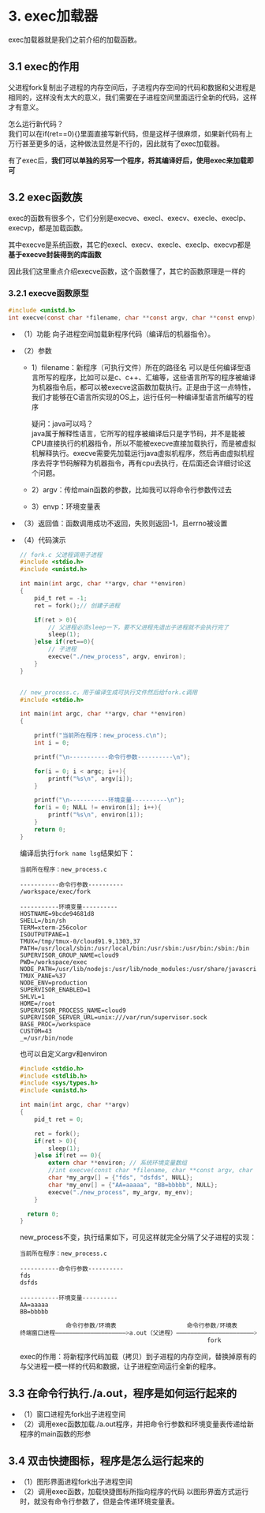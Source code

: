 # 3. exec加载器

exec加载器就是我们之前介绍的加载函数。

## 3.1 exec的作用

父进程fork复制出子进程的内存空间后，子进程内存空间的代码和数据和父进程是相同的，这样没有太大的意义，我们需要在子进程空间里面运行全新的代码，这样才有意义。

怎么运行新代码？  
我们可以在if(ret==0){}里面直接写新代码，但是这样子很麻烦，如果新代码有上万行甚至更多的话，这种做法显然是不行的，因此就有了exec加载器。

有了exec后，**我们可以单独的另写一个程序，将其编译好后，使用exec来加载即可**

## 3.2 exec函数族

exec的函数有很多个，它们分别是execve、execl、execv、execle、execlp、execvp，都是加载函数。

其中execve是系统函数，其它的execl、execv、execle、execlp、execvp都是**基于execve封装得到的库函数**

因此我们这里重点介绍execve函数，这个函数懂了，其它的函数原理是一样的

### 3.2.1 execve函数原型

```c
#include <unistd.h>
int execve(const char *filename, char **const argv, char **const envp);
```

+ （1）功能
    向子进程空间加载新程序代码（编译后的机器指令）。
+ （2）参数  
  + 1）filename：新程序（可执行文件）所在的路径名
    可以是任何编译型语言所写的程序，比如可以是c、c++、汇编等，这些语言所写的程序被编译为机器指令后，都可以被execve这函数加载执行。正是由于这一点特性，我们才能够在C语言所实现的OS上，运行任何一种编译型语言所编写的程序

    疑问：java可以吗？  
    java属于解释性语言，它所写的程序被编译后只是字节码，并不是能被CPU直接执行的机器指令，所以不能被execve直接加载执行，而是被虚拟机解释执行。execve需要先加载运行java虚拟机程序，然后再由虚拟机程序去将字节码解释为机器指令，再有cpu去执行，在后面还会详细讨论这个问题。

  + 2）argv：传给main函数的参数，比如我可以将命令行参数传过去
  + 3）envp：环境变量表

+ （3）返回值：函数调用成功不返回，失败则返回-1，且errno被设置

+ （4）代码演示

    ```c
    // fork.c 父进程调用子进程
    #include <stdio.h>
    #include <unistd.h>

    int main(int argc, char **argv, char **environ)
    {
        pid_t ret = -1;
        ret = fork();// 创建子进程

        if(ret > 0){
            // 父进程必须sleep一下，要不父进程先退出子进程就不会执行完了
            sleep(1);
        }else if(ret==0){
            // 子进程
            execve("./new_process", argv, environ); 
        }
    }
    ```

    ```c

    // new_process.c，用于编译生成可执行文件然后给fork.c调用
    #include <stdio.h>

    int main(int argc, char **argv, char **environ)
    {

        printf("当前所在程序：new_process.c\n");
        int i = 0;

        printf("\n-----------命令行参数----------\n");

        for(i = 0; i < argc; i++){
            printf("%s\n", argv[i]);
        }

        printf("\n-----------环境变量----------\n");
        for(i = 0; NULL != environ[i]; i++){
            printf("%s\n", environ[i]);
        }
        return 0;
    }
    ```

    编译后执行`fork name lsg`结果如下：

    ```shell
    当前所在程序：new_process.c

    -----------命令行参数----------
    /workspace/exec/fork

    -----------环境变量----------
    HOSTNAME=9bcde94681d8
    SHELL=/bin/sh
    TERM=xterm-256color
    ISOUTPUTPANE=1
    TMUX=/tmp/tmux-0/cloud91.9,1303,37
    PATH=/usr/local/sbin:/usr/local/bin:/usr/sbin:/usr/bin:/sbin:/bin
    SUPERVISOR_GROUP_NAME=cloud9
    PWD=/workspace/exec
    NODE_PATH=/usr/lib/nodejs:/usr/lib/node_modules:/usr/share/javascript
    TMUX_PANE=%37
    NODE_ENV=production
    SUPERVISOR_ENABLED=1
    SHLVL=1
    HOME=/root
    SUPERVISOR_PROCESS_NAME=cloud9
    SUPERVISOR_SERVER_URL=unix:///var/run/supervisor.sock
    BASE_PROC=/workspace
    CUSTOM=43
    _=/usr/bin/node
    ```

    也可以自定义argv和environ

    ```c
    #include <stdio.h>
    #include <stdlib.h>
    #include <sys/types.h>
    #include <unistd.h>

    int main(int argc, char **argv)
    {
        pid_t ret = 0;
  
        ret = fork();
        if(ret > 0){
            sleep(1);
        }else if(ret == 0){
            extern char **environ; // 系统环境变量数组
            //int execve(const char *filename, char **const argv, char **const envp);
            char *my_argv[] = {"fds", "dsfds", NULL};
            char *my_env[] = {"AA=aaaaa", "BB=bbbbb", NULL};
            execve("./new_process", my_argv, my_env);
        }

      return 0;
    }
    ```

    new_process不变，执行结果如下，可见这样就完全分隔了父子进程的实现：

    ```shell
    当前所在程序：new_process.c

    -----------命令行参数----------
    fds
    dsfds

    -----------环境变量----------
    AA=aaaaa
    BB=bbbbb
    ```

    ```c
                 命令行参数/环境表                    命令行参数/环境表                  命令行参数/环境表
    终端窗口进程————————————————————>a.out（父进程）——————————————————————>a.out（子进程）————————————————>新程序
                                                         fork                             exec
    ```

  exec的作用：将新程序代码加载（拷贝）到子进程的内存空间，替换掉原有的与父进程一模一样的代码和数据，让子进程空间运行全新的程序。

## 3.3 在命令行执行./a.out，程序是如何运行起来的

+ （1）窗口进程先fork出子进程空间
+ （2）调用exec函数加载./a.out程序，并把命令行参数和环境变量表传递给新程序的main函数的形参

## 3.4 双击快捷图标，程序是怎么运行起来的

+ （1）图形界面进程fork出子进程空间
+ （2）调用exec函数，加载快捷图标所指向程序的代码
  以图形界面方式运行时，就没有命令行参数了，但是会传递环境变量表。
